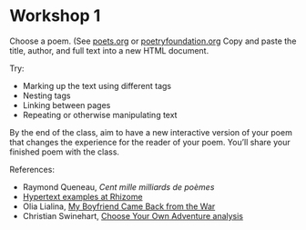 # Workshop 1

Choose a poem. (See [poets.org](http://www.poets.org/) or [poetryfoundation.org](http://www.poetryfoundation.org) Copy and paste the title, author, and full text into a new HTML document.

Try:
- Marking up the text using different tags
- Nesting tags
- Linking between pages
- Repeating or otherwise manipulating text

By the end of the class, aim to have a new interactive version of your poem that changes the experience for the reader of your poem. You’ll share your finished poem with the class.

References:
- Raymond Queneau, _Cent mille milliards de poèmes_
- [Hypertext examples at Rhizome](https://rhizome.org/art/artbase/collections/collection-hypertext/)
- Olia Lialina, [My Boyfriend Came Back from the War](http://www.teleportacia.org/war/)
- Christian Swinehart, [Choose Your Own Adventure analysis](http://samizdat.cc/cyoa/)